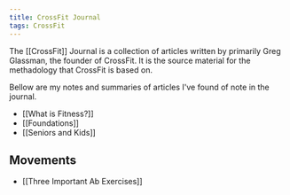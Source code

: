 ```yaml
---
title: CrossFit Journal
tags: CrossFit
---
```


The [[CrossFit]] Journal is a collection of articles written by primarily Greg Glassman, the founder of CrossFit. It is the source material for the methadology that CrossFit is based on.

Bellow are my notes and summaries of articles I've found of note in the journal.

- [[What is Fitness?]]
- [[Foundations]]
- [[Seniors and Kids]]

## Movements

- [[Three Important Ab Exercises]]